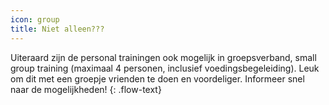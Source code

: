 ```yaml
---
icon: group
title: Niet alleen???
---
```

Uiteraard zijn de personal trainingen ook mogelijk in groepsverband, small group training (maximaal 4 personen, inclusief voedingsbegeleiding). Leuk om dit met een groepje vrienden te doen en voordeliger. Informeer snel naar de mogelijkheden!
{: .flow-text}